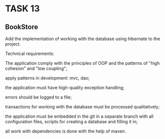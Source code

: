# TASK 13

## BookStore
Add the implementation of working with the database using hibernate to the project.

Technical requirements:

The application comply with the principles of OOP and the patterns of "high cohesion" and "low coupling";

apply patterns in development: mvc, dao;

the application must have high-quality exception handling;

errors should be logged to a file;

transactions for working with the database must be processed qualitatively;

the application must be embedded in the git in a separate branch with all configuration files, scripts for creating a database and filling it in;

all work with dependencies is done with the help of maven.
